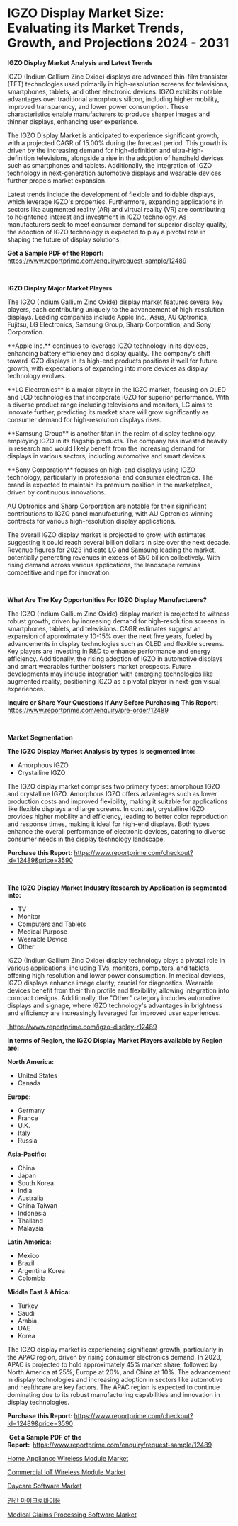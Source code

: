 <p><h1>IGZO Display Market Size: Evaluating its Market Trends, Growth, and Projections 2024 - 2031</h1></p><p><strong>IGZO Display Market Analysis and Latest Trends</strong></p>
<p><p>IGZO (Indium Gallium Zinc Oxide) displays are advanced thin-film transistor (TFT) technologies used primarily in high-resolution screens for televisions, smartphones, tablets, and other electronic devices. IGZO exhibits notable advantages over traditional amorphous silicon, including higher mobility, improved transparency, and lower power consumption. These characteristics enable manufacturers to produce sharper images and thinner displays, enhancing user experience.</p><p>The IGZO Display Market is anticipated to experience significant growth, with a projected CAGR of 15.00% during the forecast period. This growth is driven by the increasing demand for high-definition and ultra-high-definition televisions, alongside a rise in the adoption of handheld devices such as smartphones and tablets. Additionally, the integration of IGZO technology in next-generation automotive displays and wearable devices further propels market expansion. </p><p>Latest trends include the development of flexible and foldable displays, which leverage IGZO's properties. Furthermore, expanding applications in sectors like augmented reality (AR) and virtual reality (VR) are contributing to heightened interest and investment in IGZO technology. As manufacturers seek to meet consumer demand for superior display quality, the adoption of IGZO technology is expected to play a pivotal role in shaping the future of display solutions.</p></p>
<p><strong>Get a Sample PDF of the Report:&nbsp;</strong> <a href="https://www.reportprime.com/enquiry/request-sample/12489">https://www.reportprime.com/enquiry/request-sample/12489</a></p>
<p>&nbsp;</p>
<p><strong>IGZO Display Major Market Players</strong></p>
<p><p>The IGZO (Indium Gallium Zinc Oxide) display market features several key players, each contributing uniquely to the advancement of high-resolution displays. Leading companies include Apple Inc., Asus, AU Optronics, Fujitsu, LG Electronics, Samsung Group, Sharp Corporation, and Sony Corporation.</p><p>**Apple Inc.** continues to leverage IGZO technology in its devices, enhancing battery efficiency and display quality. The company's shift toward IGZO displays in its high-end products positions it well for future growth, with expectations of expanding into more devices as display technology evolves.</p><p>**LG Electronics** is a major player in the IGZO market, focusing on OLED and LCD technologies that incorporate IGZO for superior performance. With a diverse product range including televisions and monitors, LG aims to innovate further, predicting its market share will grow significantly as consumer demand for high-resolution displays rises.</p><p>**Samsung Group** is another titan in the realm of display technology, employing IGZO in its flagship products. The company has invested heavily in research and would likely benefit from the increasing demand for displays in various sectors, including automotive and smart devices.</p><p>**Sony Corporation** focuses on high-end displays using IGZO technology, particularly in professional and consumer electronics. The brand is expected to maintain its premium position in the marketplace, driven by continuous innovations.</p><p>AU Optronics and Sharp Corporation are notable for their significant contributions to IGZO panel manufacturing, with AU Optronics winning contracts for various high-resolution display applications. </p><p>The overall IGZO display market is projected to grow, with estimates suggesting it could reach several billion dollars in size over the next decade. Revenue figures for 2023 indicate LG and Samsung leading the market, potentially generating revenues in excess of $50 billion collectively. With rising demand across various applications, the landscape remains competitive and ripe for innovation.</p></p>
<p>&nbsp;</p>
<p><strong>What Are The Key Opportunities For IGZO Display Manufacturers?</strong></p>
<p><p>The IGZO (Indium Gallium Zinc Oxide) display market is projected to witness robust growth, driven by increasing demand for high-resolution screens in smartphones, tablets, and televisions. CAGR estimates suggest an expansion of approximately 10-15% over the next five years, fueled by advancements in display technologies such as OLED and flexible screens. Key players are investing in R&D to enhance performance and energy efficiency. Additionally, the rising adoption of IGZO in automotive displays and smart wearables further bolsters market prospects. Future developments may include integration with emerging technologies like augmented reality, positioning IGZO as a pivotal player in next-gen visual experiences.</p></p>
<p><strong>Inquire or Share Your Questions If Any Before Purchasing This Report:</strong> <a href="https://www.reportprime.com/enquiry/pre-order/12489">https://www.reportprime.com/enquiry/pre-order/12489</a></p>
<p>&nbsp;</p>
<p><strong>Market Segmentation</strong></p>
<p><strong>The IGZO Display Market Analysis by types is segmented into:</strong></p>
<p><ul><li>Amorphous IGZO</li><li>Crystalline IGZO</li></ul></p>
<p><p>The IGZO display market comprises two primary types: amorphous IGZO and crystalline IGZO. Amorphous IGZO offers advantages such as lower production costs and improved flexibility, making it suitable for applications like flexible displays and large screens. In contrast, crystalline IGZO provides higher mobility and efficiency, leading to better color reproduction and response times, making it ideal for high-end displays. Both types enhance the overall performance of electronic devices, catering to diverse consumer needs in the display technology landscape.</p></p>
<p><strong>Purchase this Report:&nbsp;</strong><a href="https://www.reportprime.com/checkout?id=12489&price=3590">https://www.reportprime.com/checkout?id=12489&price=3590</a></p>
<p>&nbsp;</p>
<p><strong>The IGZO Display Market Industry Research by Application is segmented into:</strong></p>
<p><ul><li>TV</li><li>Monitor</li><li>Computers and Tablets</li><li>Medical Purpose</li><li>Wearable Device</li><li>Other</li></ul></p>
<p><p>IGZO (Indium Gallium Zinc Oxide) display technology plays a pivotal role in various applications, including TVs, monitors, computers, and tablets, offering high resolution and lower power consumption. In medical devices, IGZO displays enhance image clarity, crucial for diagnostics. Wearable devices benefit from their thin profile and flexibility, allowing integration into compact designs. Additionally, the "Other" category includes automotive displays and signage, where IGZO technology's advantages in brightness and efficiency are increasingly leveraged for improved user experiences.</p></p>
<p><a href="https://www.reportprime.com/igzo-display-r12489">&nbsp;https://www.reportprime.com/igzo-display-r12489</a></p>
<p><strong>In terms of Region, the IGZO Display Market Players available by Region are:</strong></p>
<p>
    <p> <strong> North America: </strong>
        <ul>
            <li>United States</li>
            <li>Canada</li>
        </ul>
        </p> 
    <p> <strong> Europe: </strong>
        <ul>
            <li>Germany</li>
            <li>France</li>
            <li>U.K.</li>
            <li>Italy</li>
            <li>Russia</li>
        </ul>
        </p> 
    <p> <strong> Asia-Pacific: </strong>
        <ul>
            <li>China</li>
            <li>Japan</li>
            <li>South Korea</li>
            <li>India</li>
            <li>Australia</li>
            <li>China Taiwan</li>
            <li>Indonesia</li>
            <li>Thailand</li>
            <li>Malaysia</li>
        </ul>
        </p> 
    <p> <strong> Latin America: </strong>
        <ul>
            <li>Mexico</li>
            <li>Brazil</li>
            <li>Argentina Korea</li>
            <li>Colombia</li>
        </ul>
        </p> 
    <p> <strong> Middle East & Africa: </strong>
        <ul>
            <li>Turkey</li>
            <li>Saudi</li>
            <li>Arabia</li>
            <li>UAE</li>
            <li>Korea</li>
        </ul>
    </p>
    </p>
<p><p>The IGZO display market is experiencing significant growth, particularly in the APAC region, driven by rising consumer electronics demand. In 2023, APAC is projected to hold approximately 45% market share, followed by North America at 25%, Europe at 20%, and China at 10%. The advancement in display technologies and increasing adoption in sectors like automotive and healthcare are key factors. The APAC region is expected to continue dominating due to its robust manufacturing capabilities and innovation in display technologies.</p></p>
<p><strong>Purchase this Report: </strong><a href="https://www.reportprime.com/checkout?id=12489&price=3590">https://www.reportprime.com/checkout?id=12489&price=3590</a></p>
<p>&nbsp;<strong>Get a Sample PDF of the Report:&nbsp;&nbsp;</strong><a href="https://www.reportprime.com/enquiry/request-sample/12489">https://www.reportprime.com/enquiry/request-sample/12489</a></p>
<p><strong></strong></p>
<p><p><a href="https://issuu.com/reportprime-2/docs/home-appliance-wireless-module-mark_335cadae4a1ea5">Home Appliance Wireless Module Market</a></p><p><a href="https://issuu.com/reportprime-2/docs/commercial-iot-wireless-module-mark_2b51e431d85f6d">Commercial IoT Wireless Module Market</a></p><p><a href="https://medium.com/@felipestehr/global-daycare-software-market-opportunities-and-forecast-for-period-from-2024-to-2031-2db2c44cc00e">Daycare Software Market</a></p><p><a href="https://medium.com/@wallacbahrtyinger567686/%EC%9D%B8%EA%B0%84-%EB%A7%88%EC%9D%B4%ED%81%AC%EB%A1%9C%EB%B0%94%EC%9D%B4%EC%98%B4-%EC%8B%9C%EC%9E%A5-2024-2031-%EC%82%B0%EC%97%85-%ED%86%B5%EC%B0%B0-%EB%B0%8F-%ED%88%AC%EC%9E%90-%EA%B8%B0%ED%9A%8C-21dde6f9c99c">인간 마이크로바이옴</a></p><p><a href="https://medium.com/@felipestehr/strategic-roadmap-to-success-global-medical-claims-processing-software-market-analysis-2024-2031-a055628089cc">Medical Claims Processing Software Market</a></p></p>